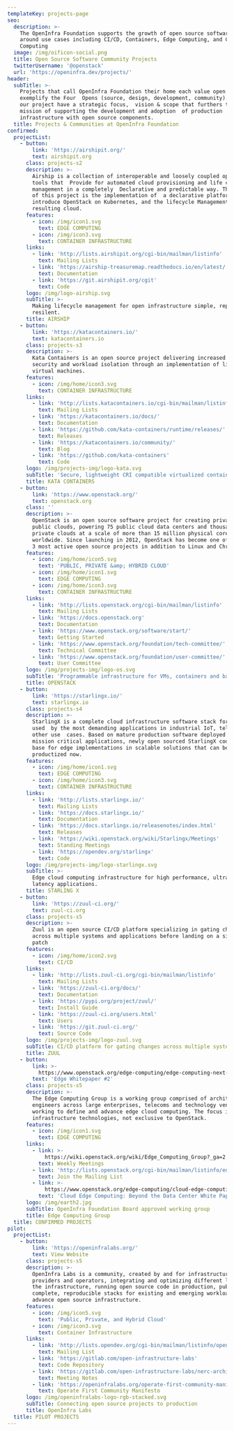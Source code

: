 ```yaml
---
templateKey: projects-page
seo:
  description: >-
    The OpenInfra Foundation supports the growth of open source software projects and communities
    around use cases including CI/CD, Containers, Edge Computing, and Cloud
    Computing
  image: /img/oificon-social.png
  title: Open Source Software Community Projects
  twitterUsername: '@openstack'
  url: 'https://openinfra.dev/projects/'
header:
  subTitle: >-
    Projects that call OpenInfra Foundation their home each value open collaboration and
    exemplify the Four  Opens (source, design, development, community). All of
    our project have a strategic focus,  vision & scope that furthers the OpenInfra Foundation
    mission of supporting the development and adoption  of production
    infrastructure with open source components.
  title: Projects & Communities at OpenInfra Foundation
confirmed:
  projectList:
    - button:
        link: 'https://airshipit.org/'
        text: airshipit.org
      class: projects-s2
      description: >-
        Airship is a collection of interoperable and loosely coupled open source
        tools that  Provide for automated cloud provisioning and life cycle
        management in a completely  Declarative and predictable way. The focus
        of this project is the implementation of  a declarative platform to
        introduce OpenStack on Kubernetes, and the lifecycle Management of the
        resulting cloud.
      features:
        - icon: /img/icon1.svg
          text: EDGE COMPUTING
        - icon: /img/icon3.svg
          text: CONTAINER INFRASTRUCTURE
      links:
        - link: 'http://lists.airshipit.org/cgi-bin/mailman/listinfo'
          text: Mailing Lists
        - link: 'https://airship-treasuremap.readthedocs.io/en/latest/'
          text: Documentation
        - link: 'https://git.airshipit.org/cgit'
          text: Code
      logo: /img/logo-airship.svg
      subTitle: >-
        Making lifecycle management for open infrastructure simple, repeatable &
        resilent.
      title: AIRSHIP
    - button:
        link: 'https://katacontainers.io/'
        text: katacontainers.io
      class: projects-s3
      description: >-
        Kata Containers is an open source project delivering increased container
        security and workload isolation through an implementation of lightweight
        virtual machines.
      features:
        - icon: /img/home/icon3.svg
          text: CONTAINER INFRASTRUCTURE
      links:
        - link: 'http://lists.katacontainers.io/cgi-bin/mailman/listinfo'
          text: Mailing Lists
        - link: 'https://katacontainers.io/docs/'
          text: Documentation
        - link: 'https://github.com/kata-containers/runtime/releases/'
          text: Releases
        - link: 'https://katacontainers.io/community/'
          text: Blog
        - link: 'https://github.com/kata-containers'
          text: Code
      logo: /img/projects-img/logo-kata.svg
      subTitle: 'Secure, lightweight CRI compatible virtualized containers.'
      title: KATA CONTAINERS
    - button:
        link: 'https://www.openstack.org/'
        text: openstack.org
      class: ''
      description: >-
        OpenStack is an open source software project for creating private and
        public clouds, powering 75 public cloud data centers and thousands of
        private clouds at a scale of more than 15 million physical cores
        worldwide. Since launching in 2012, OpenStack has become one of the top
        3 most active open source projects in addition to Linux and Chromium. 
      features:
        - icon: /img/home/icon5.svg
          text: 'PUBLIC, PRIVATE &amp; HYBRID CLOUD'
        - icon: /img/home/icon1.svg
          text: EDGE COMPUTING
        - icon: /img/home/icon3.svg
          text: CONTAINER INFRASTRUCTURE
      links:
        - link: 'http://lists.openstack.org/cgi-bin/mailman/listinfo'
          text: Mailing Lists
        - link: 'https://docs.openstack.org'
          text: Documentation
        - link: 'https://www.openstack.org/software/start/'
          text: Getting Started
        - link: 'https://www.openstack.org/foundation/tech-committee/'
          text: Technical Committee
        - link: 'https://www.openstack.org/foundation/user-committee/'
          text: User Committee
      logo: /img/projects-img/logo-os.svg
      subTitle: 'Programmable infrastructure for VMs, containers and bare metal.'
      title: OPENSTACK
    - button:
        link: 'https://starlingx.io/'
        text: starlingx.io
      class: projects-s4
      description: >-
        StarlingX is a complete cloud infrastructure software stack for the edge
        used  by the most demanding applications in industrial IoT, telecom, and
        other use  cases. Based on mature production software deployed in
        mission critical applications, newly open sourced StarlingX code is the
        base for edge implementations in scalable solutions that can be
        productized now. 
      features:
        - icon: /img/home/icon1.svg
          text: EDGE COMPUTING
        - icon: /img/home/icon3.svg
          text: CONTAINER INFRASTRUCTURE
      links:
        - link: 'http://lists.starlingx.io/'
          text: Mailing Lists
        - link: 'https://docs.starlingx.io/'
          text: Documentation
        - link: 'https://docs.starlingx.io/releasenotes/index.html'
          text: Releases
        - link: 'https://wiki.openstack.org/wiki/Starlingx/Meetings'
          text: Standing Meetings
        - link: 'https://opendev.org/starlingx'
          text: Code
      logo: /img/projects-img/logo-starlingx.svg
      subTitle: >-
        Edge cloud computing infrastructure for high performance, ultra-low
        latency applications.
      title: STARLING X
    - button:
        link: 'https://zuul-ci.org/'
        text: zuul-ci.org
      class: projects-s5
      description: >-
        Zuul is an open source CI/CD platform specializing in gating changes
        across multiple systems and applications before landing on a single
        patch
      features:
        - icon: /img/home/icon2.svg
          text: CI/CD
      links:
        - link: 'http://lists.zuul-ci.org/cgi-bin/mailman/listinfo'
          text: Mailing Lists
        - link: 'https://zuul-ci.org/docs/'
          text: Documentation
        - link: 'https://pypi.org/project/zuul/'
          text: Install Guide
        - link: 'https://zuul-ci.org/users.html'
          text: Users
        - link: 'https://git.zuul-ci.org/'
          text: Source Code
      logo: /img/projects-img/logo-zuul.svg
      subTitle: CI/CD platform for gating changes across multiple systems/repos.
      title: ZUUL
    - button:
        link: >-
          https://www.openstack.org/edge-computing/edge-computing-next-steps-in-architecture-design-and-testing
        text: 'Edge Whitepaper #2'
      class: projects-s5
      description: >-
        The Edge Computing Group is a working group comprised of architects and
        engineers across large enterprises, telecoms and technology vendors
        working to define and advance edge cloud computing. The focus is open
        infrastructure technologies, not exclusive to OpenStack.
      features:
        - icon: /img/icon1.svg
          text: EDGE COMPUTING
      links:
        - link: >-
            https://wiki.openstack.org/wiki/Edge_Computing_Group?_ga=2.89217689.361772780.1598227486-61533541.1515512744
          text: Weekly Meetings
        - link: 'http://lists.openstack.org/cgi-bin/mailman/listinfo/edge-computing'
          text: Join the Mailing List
        - link: >-
            https://www.openstack.org/edge-computing/cloud-edge-computing-beyond-the-data-center?lang=en_US
          text: 'Cloud Edge Computing: Beyond the Data Center White Paper'
      logo: /img/earth2.jpg
      subTitle: OpenInfra Foundation Board approved working group
      title: Edge Computing Group
  title: CONFIRMED PROJECTS
pilot:
  projectList:
    - button:
        link: 'https://openinfralabs.org/'
        text: View Website
      class: projects-s5
      description: >-
        OpenInfra Labs is a community, created by and for infrastructure
        providers and operators, integrating and optimizing different layers of
        the infrastructure, running open source code in production, publishing
        complete, reproducible stacks for existing and emerging workloads, to
        advance open source infrastructure.
      features:
        - icon: /img/icon5.svg
          text: 'Public, Private, and Hybrid Cloud'
        - icon: /img/icon3.svg
          text: Container Infrastructure
      links:
        - link: 'http://lists.opendev.org/cgi-bin/mailman/listinfo/openinfralabs'
          text: Mailing List
        - link: 'https://gitlab.com/open-infrastructure-labs'
          text: Code Repository
        - link: 'https://gitlab.com/open-infrastructure-labs/nerc-architecture'
          text: Meeting Notes
        - link: 'https://openinfralabs.org/operate-first-community-manifesto/'
          text: Operate First Community Manifesto
      logo: /img/openinfralabs-logo-rgb-stacked.svg
      subTitle: Connecting open source projects to production
      title: OpenInfra Labs
  title: PILOT PROJECTS
---
```


